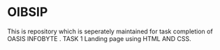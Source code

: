 # OIBSIP
This is repository which is seperately maintained for task completion of OASIS INFOBYTE .
TASK 1 Landing page using HTML AND CSS.
